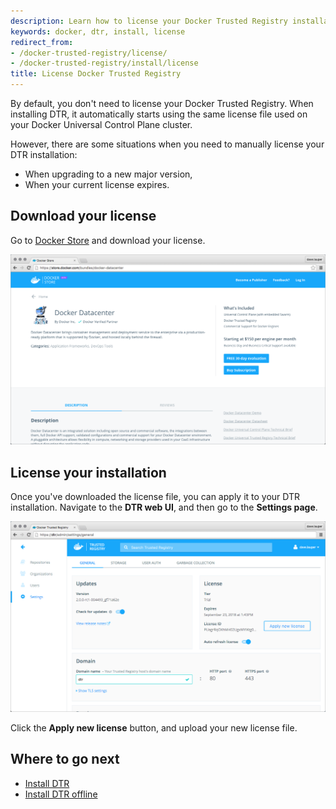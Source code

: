 ```yaml
---
description: Learn how to license your Docker Trusted Registry installation.
keywords: docker, dtr, install, license
redirect_from:
- /docker-trusted-registry/license/
- /docker-trusted-registry/install/license
title: License Docker Trusted Registry
---
```


By default, you don't need to license your Docker Trusted Registry. When
installing DTR, it automatically starts using the same license file used on
your Docker Universal Control Plane cluster.

However, there are some situations when you need to manually license your
DTR installation:

* When upgrading to a new major version,
* When your current license expires.


## Download your license

Go to [Docker Store](https://store.docker.com/bundles/docker-datacenter) and
download your license.

![](../images/license-1.png)


## License your installation

Once you've downloaded the license file, you can apply it to your DTR
installation. Navigate to the **DTR web UI**, and then go to the **Settings
page**.

![](../images/license-2.png)

Click the **Apply new license** button, and upload your new license file.


## Where to go next

* [Install DTR](index.md)
* [Install DTR offline](install-dtr-offline.md)